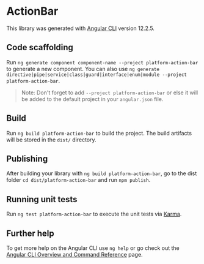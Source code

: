 # ActionBar

This library was generated with [Angular CLI](https://github.com/angular/angular-cli) version 12.2.5.

## Code scaffolding

Run `ng generate component component-name --project platform-action-bar` to generate a new component. You can also use `ng generate directive|pipe|service|class|guard|interface|enum|module --project platform-action-bar`.
> Note: Don't forget to add `--project platform-action-bar` or else it will be added to the default project in your `angular.json` file. 

## Build

Run `ng build platform-action-bar` to build the project. The build artifacts will be stored in the `dist/` directory.

## Publishing

After building your library with `ng build platform-action-bar`, go to the dist folder `cd dist/platform-action-bar` and run `npm publish`.

## Running unit tests

Run `ng test platform-action-bar` to execute the unit tests via [Karma](https://karma-runner.github.io).

## Further help

To get more help on the Angular CLI use `ng help` or go check out the [Angular CLI Overview and Command Reference](https://angular.io/cli) page.
